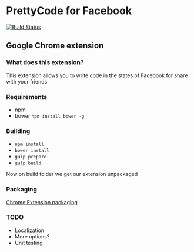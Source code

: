 # PrettyCode for Facebook
[![Build Status](https://travis-ci.org/psbarrales/prettycode-chrome-extension.svg)](https://travis-ci.org/psbarrales/prettycode-chrome-extension)
## Google Chrome extension

### What does this extension?

This extension allows you to write code in the states of Facebook for share with your friends

### Requirements

* [npm](https://www.npmjs.com/)
* bower `npm install bower -g`

### Building

* `npm install`
* `bower install`
* `gulp prepare`
* `gulp build`

Now on build folder we get our extension unpackaged

### Packaging

[Chrome Extension packaging](https://developer.chrome.com/extensions/packaging)

### TODO

* Localization
* More options?
* Unit testing


